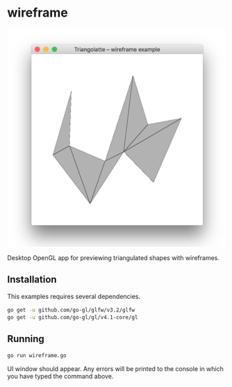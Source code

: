 # wireframe

![screenshot](../../assets/wireframe_screenshot.png)

Desktop OpenGL app for previewing triangulated shapes with wireframes.

## Installation

This examples requires several dependencies.

```bash
go get -u github.com/go-gl/glfw/v3.2/glfw
go get -u github.com/go-gl/gl/v4.1-core/gl
```

## Running

```bash
go run wireframe.go
```

UI window should appear. Any errors will be printed to the console in which you
have typed the command above.